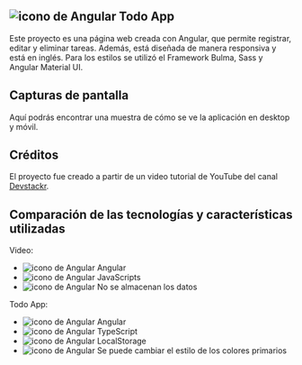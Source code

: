 ## ![icono de Angular](https://i.ibb.co/yXPYj5b/Angular.png) Todo App

Este proyecto es una página web creada con Angular, que permite registrar, editar y eliminar tareas. Además, está diseñada de manera responsiva y está en inglés. Para los estilos se utilizó el Framework Bulma, Sass y Angular Material UI.

## Capturas de pantalla

Aquí podrás encontrar una muestra de cómo se ve la aplicación en desktop y móvil.

## Créditos

El proyecto fue creado a partir de un video tutorial de YouTube del canal [Devstackr](https://www.youtube.com/watch?v=gvWxMQ_Zios).

## Comparación de las tecnologías y características utilizadas

Video:

- ![icono de Angular](https://i.ibb.co/yXPYj5b/Angular.png) Angular
- ![icono de Angular](https://i.ibb.co/znJW6yq/Java-Script.png) JavaScripts
- ![icono de Angular](https://i.ibb.co/yXPYj5b/Angular.png) No se almacenan los datos

Todo App:

- ![icono de Angular](https://i.ibb.co/yXPYj5b/Angular.png) Angular
- ![icono de Angular](https://i.ibb.co/yXPYj5b/Angular.png) TypeScript
- ![icono de Angular](https://i.ibb.co/yXPYj5b/Angular.png) LocalStorage
- ![icono de Angular](https://i.ibb.co/yXPYj5b/Angular.png) Se puede cambiar el estilo de los colores primarios
